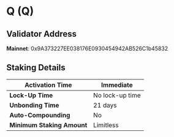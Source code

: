 # Q (Q)

## **Validator Address**

**Mainnet**: 0x9A373227EE038176E0930454942AB526C1b45832

## Staking Details

| **Activation Time**        | Immediate       |
| -------------------------- | --------------- |
| **Lock-Up Time**           | No lock-up time |
| **Unbonding Time**         | 21 days         |
| **Auto-Compounding**       | No              |
| **Minimum Staking Amount** | Limitless       |

